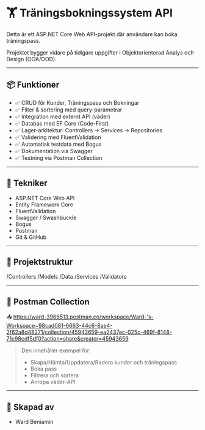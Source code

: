# 🏋️ Träningsbokningssystem API

Detta är ett ASP.NET Core Web API-projekt där användare kan boka träningspass.

Projektet bygger vidare på tidigare uppgifter i Objektorienterad Analys och Design (OOA/OOD).

---

## 📦 Funktioner

- ✅ CRUD för Kunder, Träningspass och Bokningar
- ✅ Filter & sortering med query-parametrar
- ✅ Integration med externt API (väder)
- ✅ Databas med EF Core (Code-First)
- ✅ Lager-arkitektur: Controllers → Services → Repositories
- ✅ Validering med FluentValidation
- ✅ Automatisk testdata med Bogus
- ✅ Dokumentation via Swagger
- ✅ Testning via Postman Collection

---

## 🔧 Tekniker

- ASP.NET Core Web API
- Entity Framework Core
- FluentValidation
- Swagger / Swashbuckle
- Bogus
- Postman
- Git & GitHub

---

## 📁 Projektstruktur

/Controllers
/Models
/Data
/Services
/Validators


---

## 📑 Postman Collection

📥 https://ward-3966513.postman.co/workspace/Ward-'s-Workspace~98cad081-6663-44c6-8ae4-2f62a8d48271/collection/45943659-ea2437ec-025c-469f-8148-71c98cdf5df0?action=share&creator=45943659


> Den innehåller exempel för:
> - Skapa/Hämta/Uppdatera/Radera kunder och träningspass
> - Boka pass
> - Filtrera och sortera
> - Anropa väder-API

---

## 👤 Skapad av

- Ward Beniamin

